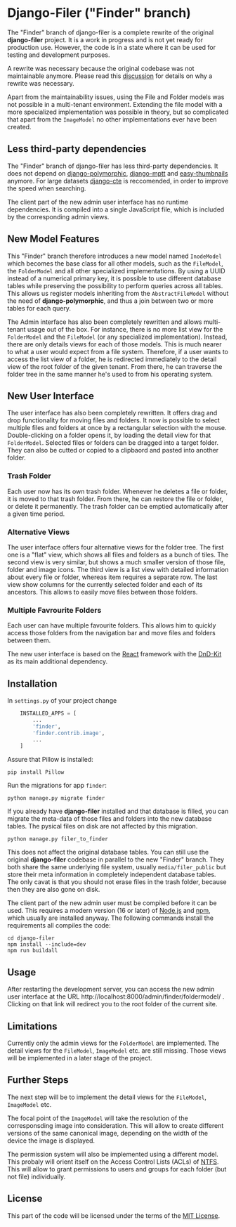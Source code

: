 # Django-Filer ("Finder" branch)

The "Finder" branch of django-filer is a complete rewrite of the original **django-filer** project. It is a work in
progress and is not yet ready for production use. However, the code is in a state where it can be used for testing and
development purposes.

A rewrite was necessary because the original codebase was not maintainable anymore. Please read this
[discussion](https://github.com/django-cms/django-filer/discussions/1348) for details on why a rewrite was necessary.

Apart from the maintainability issues, using the File and Folder models was not possible in a multi-tenant environment.
Extending the file model with a more specialized implementation was possible in theory, but so complicated that apart
from the `ImageModel` no other implementations ever have been created.

## Less third-party dependencies

The "Finder" branch of django-filer has less third-party dependencies. It does not depend on
[django-polymorphic](https://django-polymorphic.readthedocs.io/en/stable/),
[django-mptt](https://django-mptt.readthedocs.io/en/latest/) and
[easy-thumbnails](https://easy-thumbnails.readthedocs.io/en/latest/) anymore. For large datasets
[django-cte](https://github.com/dimagi/django-cte) is reccomended, in order to improve the speed when searching.

The client part of the new admin user interface has no runtime dependencies. It is compiled into a single JavaScript
file, which is included by the corresponding admin views.


## New Model Features

This "Finder" branch therefore introduces a new model named `InodeModel` which becomes the base class for all other
models, such as the `FileModel`, the `FolderModel` and all other specialized implementations. By using a UUID instead
of a numerical primary key, it is possible to use different database tables while preserving the possibility to perform
queries across all tables. This allows us register models inheriting from the `AbstractFileModel` without the need of
**django-polymorphic**, and thus a join between two or more tables for each query.

The Admin interface has also been completely rewritten and allows multi-tenant usage out of the box. For instance,
there is no more list view for the `FolderModel` and the `FileModel` (or any specialized implementation). Instead,
there are only details views for each of those models. This is much nearer to what a user would expect from a file
system. Therefore, if a user wants to access the list view of a folder, he is redirected immediately to the detail view
of the root folder of the given tenant. From there, he can traverse the folder tree in the same manner he's used to
from his operating system.


## New User Interface

The user interface has also been completely rewritten. It offers drag and drop functionality for moving files and
folders. It now is possible to select multiple files and folders at once by a rectangular selection with the mouse.
Double-clicking on a folder opens it, by loading the detail view for that `FolderModel`. Selected files or folders can
be dragged into a target folder. They can also be cutted or copied to a clipbaord and pasted into another folder.


### Trash Folder

Each user now has its own trash folder. Whenever he deletes a file or folder, it is moved to that trash folder. From
there, he can restore the file or folder, or delete it permanently. The trash folder can be emptied automatically after
a given time period.


### Alternative Views

The user interface offers four alternative views for the folder tree. The first one is a "flat" view, which shows all
files and folders as a bunch of tiles. The second view is very similar, but shows a much smaller version of those
file, folder and image icons. The third view is a list view with detailed information about every file or folder,
whereas item requires a separate row. The last view show columns for the currently selected folder and each of its
ancestors. This allows to easily move files between those folders.


### Multiple Favrourite Folders

Each user can have multiple favourite folders. This allows him to quickly access those folders from the navigation bar
and move files and folders between them.

The new user interface is based on the [React](https://reactjs.org/) framework with the
[DnD-Kit](https://docs.dndkit.com/) as its main additional dependency.


## Installation

In `settings.py` of your project change

```python
    INSTALLED_APPS = [
        ...
        'finder',
        'finder.contrib.image',
        ...
    ]
```

Assure that Pillow is installed:

```shell
pip install Pillow
```

Run the migrations for app `finder`:

```shell
python manage.py migrate finder
```

If you already have **django-filer** installed and that database is filled, you can migrate the meta-data of those
files and folders into the new database tables. The pysical files on disk are not affected by this migration.

```shell
python manage.py filer_to_finder
```

This does not affect the original database tables. You can still use the original **django-filer** codebase in parallel
to the new "Finder" branch. They both share the same underlying file system, usually `media/filer_public` but store
their meta information in completely independent database tables. The only cavat is that you should not erase files in
the trash folder, because then they are also gone on disk.

The client part of the new admin user must be compiled before it can be used. This requires a modern version (16 or
later) of [Node.js](https://nodejs.org/en/) and [npm](https://www.npmjs.com/), which usually are installed anyway.
The following commands install the requirements all compiles the code:

```shell
cd django-filer
npm install --include=dev
npm run buildall
```


## Usage

After restarting the development server, you can access the new admin user interface at the URL
http://localhost:8000/admin/finder/foldermodel/ . Clicking on that link will redirect you to the root folder of the
current site.


## Limitations

Currently only the admin views for the `FolderModel` are implemented. The detail views for the `FileModel`,
`ImageModel` etc. are still missing. Those views will be implemented in a later stage of the project.


## Further Steps

The next step will be to implement the detail views for the `FileModel`, `ImageModel` etc.

The focal point of the `ImageModel` will take the resolution of the corresponsding image into consideration. This will
allow to create different versions of the same canonical image, depending on the width of the device the image is
displayed.

The permission system will also be implemented using a different model. This probaly will orient itself on the
Access Control Lists (ACLs) of [NTFS](https://learn.microsoft.com/en-us/windows/win32/secauthz/access-control-lists).
This will allow to grant permissions to users and groups for each folder (but not file) individually.


## License

This part of the code will be licensed under the terms of the [MIT License](https://opensource.org/licenses/MIT).
